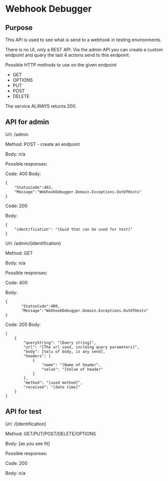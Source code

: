﻿Webhook Debugger
===

Purpose
--

This API is used to see what is send to a webhook in testing environments.

There is no UI, only a REST API. Via the admin API you can create a custom endpoint and query the last 4 actions send to this endpoint.

Possible HTTP methods to use on the given endpoint

* GET
* OPTIONS
* PUT
* POST
* DELETE

The service ALWAYS returns 200.

API for admin
--

Url: /admin

Method: POST - create an endpoint

Body: n/a

Possible responses:

Code: 400
Body:

    {
        "StatusCode":403,
        "Message":"WebhookDebugger.Domain.Exceptions.OutOfHosts"
    }

Code: 200

Body: 

    {
        "identification": "[Guid that can be used for test]"
    }


Url: /admin/{identification}

Method: GET

Body: n/a

Possible responses:

Code: 400

Body:

    {
           "StatusCode":400,
           "Message":"WebhookDebugger.Domain.Exceptions.OutOfHosts"
    }

Code: 200
Body: 

	[
        {
            "queryString": "[Query string]",
            "url": "[The url used, inclding query parameters]",
            "body": [Valu of body, is any send],
            "headers": [
                {
                    "name": "[Name of header",
                    "value": "[Value of header"
                }
            ],
            "method": "[used method]",
            "received": "[date time]"
        }
    ]


API for test
--

Url: /[identification]

Method: GET/PUT/POST/DELETE/OPTIONS

Body: [as you see fit]

Possible responses:

Code: 200

Body: n/a
